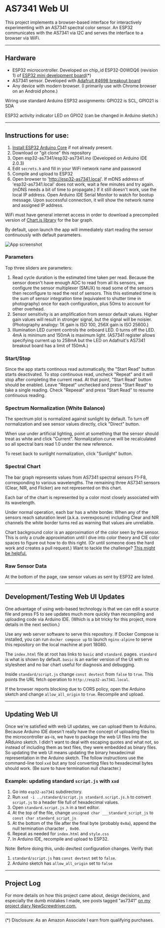 # AS7341 Web UI
This project implements a browser-based interface for interactively
experimenting with an AS7341 spectral color sensor. An ESP32 communicates
with the AS7341 via I2C and serves the interface to a browser via WiFi.

---

## Hardware
* ESP32 microcontroller. Developed on chip_id ESP32-D0WDQ6 (revision 1)
of [ESP32 mini development board](https://amzn.to/3kx92rp)(*)
* AS7341 sensor. Developed with [Adafruit #4698 breakout board](https://www.adafruit.com/product/4698)
* Any device with modern browser. (I primarily use with Chrome browser on an
Android phone.)

Wiring use standard Arduino ESP32 assignments: GPIO22 is SCL, GPIO21 is SDA

ESP32 activity indicator LED on GPIO2 (can be changed in Arduino sketch.)

---

## Instructions for use:

1. [Install ESP32 Arduino Core](https://docs.espressif.com/projects/arduino-esp32/en/latest/installing.html) if not already present.
2. Download or "git clone" this repository
3. Open esp32-as7341/esp32-as7341.ino (Developed on Arduino IDE 2.0.3)
4. Edit `secrets.h` and fill in your WiFi network name and password
5. Compile and upload to ESP32
6. Open browser to 'http://esp32-as7341.local'. If mDNS address of
'esp32-as7341.local' does not work, wait a few minutes and try again. (mDNS
needs a bit of time to propagate.) If it still doesn't work, use the local IP
address. Open Arduino IDE Serial Monitor to watch for bootup message. Upon
successful connection, it will show the network name and assigned IP address.

WiFi must have general internet access in order to download a precompiled
version of [Chart.js library](https://www.chartjs.org/) for the bar graph.

By default, upon launch the app will immediately start reading the sensor
continuously with default parameters.

![App screenshot](./screenshot.png)

### Parameters

Top three sliders are parameters:
1. Read cycle duration is the estimated time taken per read. Because the sensor
doesn't have enough ADC to read from all its sensors, we configure the sensor
multiplexer (SMUX) to read some of the sensors then reconfigure to read the
rest of sensors. This this estimated time is the sum of sensor integration time
(equivalent to shutter time in photography) once for each configuration,
plus 50ms to account for other overhead.
2. Sensor sensitivity is an amplification from sensor default values. Higher
gain values will result in stronger signal, but the signal will be noisier.
(Photography analogy: 1X gain is ISO 100, 256X gain is ISO 25600.)
3. Illumination LED current controls the onboard LED. 0 turns off the LED.
4mA is minimum and 150mA is maximum light. (AS7341 register allows specifying
current up to 258mA but the LED on Adafruit's AS7341 breakout board has a
limit of 150mA.)

### Start/Stop

Since the app starts continous read automatically, the "Start Read" button
starts deactivated. To stop continuous read, uncheck "Repeat" and it will
stop after completing the current read. At that point, "Start Read" button
should be enabled. Leave "Repeat" unchecked and press "Start Read" to take
a single reading. Check "Repeeat" and press "Start Read" to resume
continuous reading.

### Spectrum Normalization (White Balance)

The spectrum plot is normalized against sunlight by default. To turn off
normalization and see sensor values directly, click "Direct" button.

When use under artificial lighting, point at something that the sensor
should treat as white and click "Current". Normalization curve will be
recalculated so all spectral bars read 1.0 under the new reference.

To reset back to sunlight normalization, click "Sunlight" button.

### Spectral Chart

The bar graph represents values from AS7341 spectral sensors F1-F8,
corresponding to various wavelengths. The remaining three AS7341 sensors
(Clear, NIR, and Flicker) are not represented on this chart.

Each bar of the chart is represented by a color most closely associated
with its wavelength.

Under normal operation, each bar has a white border. When any of the sensors
reach saturation level (a.k.a. overexposure) including Clear and NIR channels
the white border turns red as warning that values are unreliable.

Chart background color is an approximation of the color seen by the sensor.
This is only a crude approximation until I dive into color theory and CIE
color spaces to figure out how to do this right. (Or until someone does
the hard work and creates a pull request.) Want to tackle the challenge?
[This might be helpful.](https://scipython.com/blog/converting-a-spectrum-to-a-colour/)

### Raw Sensor Data

At the bottom of the page, raw sensor values as sent by ESP32 are listed.

---

## Development/Testing Web UI Updates

One advantage of using web-based technology is that we can edit a source file
and press F5 to see updates much more quickly than recompiling and uploading
code via Arduino IDE. (Which is a bit tricky for this project, more details in
the next section.)

Use any web server software to serve this repository. If Docker Compose is
installed, you can run `docker compose up` to launch `nginx-alpine` to serve
this repository on the local machine at port 18080.

The `index.html` file at root has links to `basic` and `standard`. pages.
`standard` is what is shown by default. `basic` is an earlier version of the UI
with no stylesheet and no bar chart useful for diagnosis and debugging.

Inside `standard/script.js` change `const devtest` from `false` to `true`. This
points the URL fetch operation to `http://esp32-as7341.local`.

If the browser reports blocking due to CORS policy, open the Arduino sketch and
change `allow_all_origin` to `true`. Recompile and upload.

---

## Updating Web UI

Once we're satisfied with web UI updates, we can upload them to Arduino.
Because Arduino IDE doesn't really have the concept of uploading files to the
microcontroller as-is, we have to package the web UI files into the ARduino
sketch. I didn't want to deal with escaping quotes and what not, so instead of
including them as text files, they were embedded as binary files. So updating
the web UI means updating the binary hexadecimal representation in the Arduino
sketch. The follow instructions use the command-line tool `xxd` but any tool
converting files to hexadecimal bytes should work. (Be sure to have termination
null character.)

### Example: updating standard `script.js` with `xxd`

1. Go into `esp32-as7341` subdirectory.
2. Run `xxd -i ../standard/script.js standard.script.js.h` to convert
`script.js` to a header file full of hexadecimal values.
3. Open `standard.script.js.h` in a text editor.
4. At the top of the file, change `unsigned char ___standard_script_js` to
`const char standard_script_js`
5. At the bottom of the file after the final byte (probably `0x0a`),
append the null termination character `, 0x00`.
6. Repeat as needed for `index.html` and `style.css`
7. In Arduino IDE, recompile and upload to ESP32.

Note: Before doing this, undo dev/test configuration changes. Verify that:
1. `standard/script.js` has `const devtest` set to `false`.
2. Arduino sketch has `allow_all_origin` set to `false`

---

## Project Log

For more details on how this project came about, design decisions, and
especially the dumb mistakes I made, see posts tagged "as7341"
[on my project diary NewScrewdriver.com.](https://newscrewdriver.com/tag/as7341/)

---

(*) Disclosure: As an Amazon Associate I earn from qualifying purchases.
